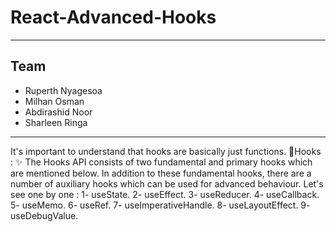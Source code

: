 # React-Advanced-Hooks

---

## Team

- Ruperth Nyagesoa
- Milhan Osman
- Abdirashid Noor
- Sharleen Ringa

---
It's important to understand that hooks are basically just functions.
💎Hooks : ✨ The Hooks API consists of two fundamental and primary hooks which are mentioned below.
In addition to these fundamental hooks, there are a number of auxiliary hooks which can be used for advanced behaviour.
Let's see one by one : 
1- useState.
2- useEffect. 
3- useReducer. 
4- useCallback.
5- useMemo. 
6- useRef. 
7- useImperativeHandle. 
8- useLayoutEffect. 
9- useDebugValue.
